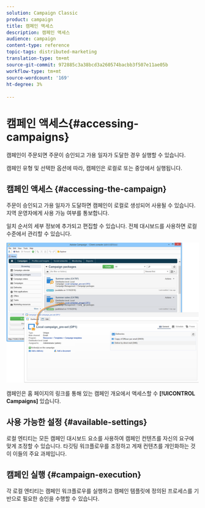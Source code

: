```yaml
---
solution: Campaign Classic
product: campaign
title: 캠페인 액세스
description: 캠페인 액세스
audience: campaign
content-type: reference
topic-tags: distributed-marketing
translation-type: tm+mt
source-git-commit: 972885c3a38bcd3a260574bacbb3f507e11ae05b
workflow-type: tm+mt
source-wordcount: '169'
ht-degree: 3%

---
```



# 캠페인 액세스{#accessing-campaigns}

캠페인이 주문되면 주문이 승인되고 가용 일자가 도달한 경우 실행할 수 있습니다.

캠페인 유형 및 선택한 옵션에 따라, 캠페인은 로컬로 또는 중앙에서 실행됩니다.

## 캠페인 액세스 {#accessing-the-campaign}

주문이 승인되고 가용 일자가 도달하면 캠페인이 로컬로 생성되어 사용될 수 있습니다. 지역 운영자에게 사용 가능 여부를 통보합니다.

일치 순서의 세부 정보에 추가되고 편집할 수 있습니다. 전체 대시보드를 사용하면 로컬 수준에서 관리할 수 있습니다.

![](assets/mkg_dist_local_op_edit_new_op1.png)

캠페인은 홈 페이지의 링크를 통해 있는 캠페인 개요에서 액세스할 수 **[!UICONTROL Campaigns]** 있습니다.

## 사용 가능한 설정 {#available-settings}

로컬 엔티티는 모든 캠페인 대시보드 요소를 사용하여 캠페인 컨텐츠를 자신의 요구에 맞게 조정할 수 있습니다. 타깃팅 워크플로우를 조정하고 게재 컨텐츠를 개인화하는 것이 이들의 주요 과제입니다.

## 캠페인 실행 {#campaign-execution}

각 로컬 엔티티는 캠페인 워크플로우를 실행하고 캠페인 템플릿에 정의된 프로세스를 기반으로 필요한 승인을 수행할 수 있습니다.
